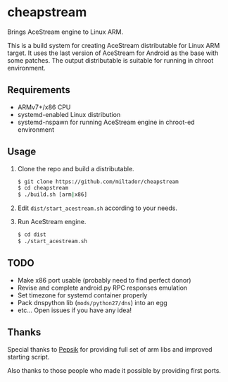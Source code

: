 # cheapstream

Brings AceStream engine to Linux ARM.

This is a build system for creating AceStream distributable
for Linux ARM target. It uses the last version of AceStream
for Android as the base with some patches. The output
distributable is suitable for running in chroot environment.

## Requirements

  - ARMv7+/x86 CPU
  - systemd-enabled Linux distribution
  - systemd-nspawn for running AceStream engine in chroot-ed environment

## Usage

1. Clone the repo and build a distributable.

    ```bash
    $ git clone https://github.com/miltador/cheapstream
    $ cd cheapstream
    $ ./build.sh [arm|x86]
    ```

2. Edit `dist/start_acestream.sh` according to your needs.
3. Run AceStream engine.

    ```bash
    $ cd dist
    $ ./start_acestream.sh
    ```

## TODO

  - Make x86 port usable (probably need to find perfect donor)
  - Revise and complete android.py RPC responses emulation
  - Set timezone for systemd container properly
  - Pack dnspython lib (`mods/python27/dns`) into an egg
  - etc... Open issues if you have any idea!

## Thanks

Special thanks to [Pepsik](http://mytalks.ru/index.php?action=profile;u=27164) for providing full set of arm libs and improved starting script.

Also thanks to those people who made it possible by providing first ports.
